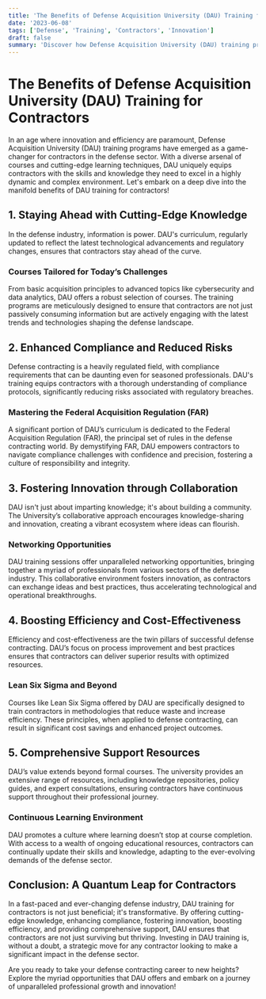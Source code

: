 ```yaml
---
title: 'The Benefits of Defense Acquisition University (DAU) Training for Contractors'
date: '2023-06-08'
tags: ['Defense', 'Training', 'Contractors', 'Innovation']
draft: false
summary: 'Discover how Defense Acquisition University (DAU) training programs are revolutionizing the way contractors operate, fostering innovation, efficiency, and compliance in the defense industry.'
---
```


# The Benefits of Defense Acquisition University (DAU) Training for Contractors

In an age where innovation and efficiency are paramount, Defense Acquisition University (DAU) training programs have emerged as a game-changer for contractors in the defense sector. With a diverse arsenal of courses and cutting-edge learning techniques, DAU uniquely equips contractors with the skills and knowledge they need to excel in a highly dynamic and complex environment. Let's embark on a deep dive into the manifold benefits of DAU training for contractors!

## 1. Staying Ahead with Cutting-Edge Knowledge

In the defense industry, information is power. DAU's curriculum, regularly updated to reflect the latest technological advancements and regulatory changes, ensures that contractors stay ahead of the curve.

### Courses Tailored for Today’s Challenges

From basic acquisition principles to advanced topics like cybersecurity and data analytics, DAU offers a robust selection of courses. The training programs are meticulously designed to ensure that contractors are not just passively consuming information but are actively engaging with the latest trends and technologies shaping the defense landscape.

## 2. Enhanced Compliance and Reduced Risks

Defense contracting is a heavily regulated field, with compliance requirements that can be daunting even for seasoned professionals. DAU's training equips contractors with a thorough understanding of compliance protocols, significantly reducing risks associated with regulatory breaches.

### Mastering the Federal Acquisition Regulation (FAR)

A significant portion of DAU’s curriculum is dedicated to the Federal Acquisition Regulation (FAR), the principal set of rules in the defense contracting world. By demystifying FAR, DAU empowers contractors to navigate compliance challenges with confidence and precision, fostering a culture of responsibility and integrity.

## 3. Fostering Innovation through Collaboration

DAU isn't just about imparting knowledge; it's about building a community. The University’s collaborative approach encourages knowledge-sharing and innovation, creating a vibrant ecosystem where ideas can flourish.

### Networking Opportunities

DAU training sessions offer unparalleled networking opportunities, bringing together a myriad of professionals from various sectors of the defense industry. This collaborative environment fosters innovation, as contractors can exchange ideas and best practices, thus accelerating technological and operational breakthroughs.

## 4. Boosting Efficiency and Cost-Effectiveness

Efficiency and cost-effectiveness are the twin pillars of successful defense contracting. DAU’s focus on process improvement and best practices ensures that contractors can deliver superior results with optimized resources.

### Lean Six Sigma and Beyond

Courses like Lean Six Sigma offered by DAU are specifically designed to train contractors in methodologies that reduce waste and increase efficiency. These principles, when applied to defense contracting, can result in significant cost savings and enhanced project outcomes.

## 5. Comprehensive Support Resources

DAU’s value extends beyond formal courses. The university provides an extensive range of resources, including knowledge repositories, policy guides, and expert consultations, ensuring contractors have continuous support throughout their professional journey.

### Continuous Learning Environment

DAU promotes a culture where learning doesn’t stop at course completion. With access to a wealth of ongoing educational resources, contractors can continually update their skills and knowledge, adapting to the ever-evolving demands of the defense sector.

## Conclusion: A Quantum Leap for Contractors

In a fast-paced and ever-changing defense industry, DAU training for contractors is not just beneficial; it's transformative. By offering cutting-edge knowledge, enhancing compliance, fostering innovation, boosting efficiency, and providing comprehensive support, DAU ensures that contractors are not just surviving but thriving. Investing in DAU training is, without a doubt, a strategic move for any contractor looking to make a significant impact in the defense sector.

Are you ready to take your defense contracting career to new heights? Explore the myriad opportunities that DAU offers and embark on a journey of unparalleled professional growth and innovation!